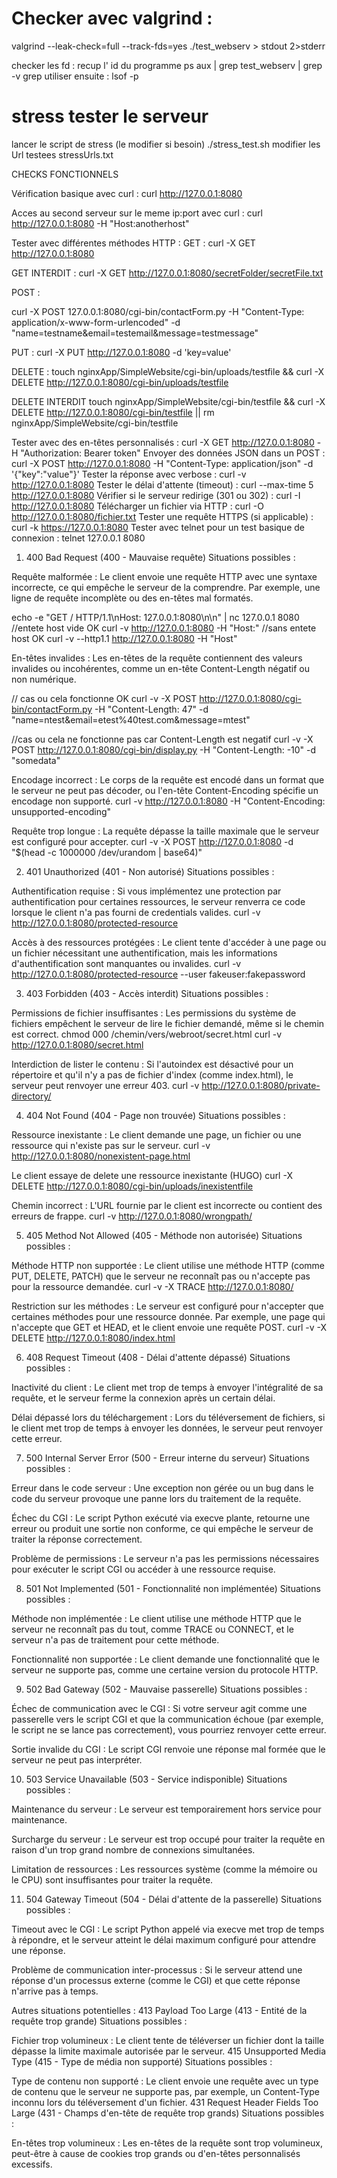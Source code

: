 # Checker avec valgrind : 
valgrind --leak-check=full --track-fds=yes ./test_webserv > stdout 2>stderr

checker les fd : 
recup l' id du programme
    ps aux | grep test_webserv | grep -v grep
utiliser ensuite :
    lsof -p <PID>

# stress tester le serveur
lancer le script de stress (le modifier si besoin) 
    ./stress_test.sh
modifier les Url testees
    stressUrls.txt


CHECKS FONCTIONNELS 

Vérification basique avec curl :
curl http://127.0.0.1:8080

Acces au second serveur sur le meme ip:port avec curl :
curl http://127.0.0.1:8080 -H "Host:anotherhost"

Tester avec différentes méthodes HTTP :
GET :
curl -X GET http://127.0.0.1:8080

GET INTERDIT : 
curl -X GET http://127.0.0.1:8080/secretFolder/secretFile.txt

POST :

curl -X POST 127.0.0.1:8080/cgi-bin/contactForm.py -H "Content-Type: application/x-www-form-urlencoded" -d "name=testname&email=testemail&message=testmessage"

PUT :
curl -X PUT http://127.0.0.1:8080 -d 'key=value'

DELETE :
touch nginxApp/SimpleWebsite/cgi-bin/uploads/testfile && curl -X DELETE http://127.0.0.1:8080/cgi-bin/uploads/testfile

DELETE INTERDIT
touch nginxApp/SimpleWebsite/cgi-bin/testfile && curl -X DELETE http://127.0.0.1:8080/cgi-bin/testfile || rm nginxApp/SimpleWebsite/cgi-bin/testfile

Tester avec des en-têtes personnalisés :
curl -X GET http://127.0.0.1:8080 -H "Authorization: Bearer token"
Envoyer des données JSON dans un POST :
curl -X POST http://127.0.0.1:8080 -H "Content-Type: application/json" -d '{"key":"value"}'
Tester la réponse avec verbose :
curl -v http://127.0.0.1:8080
Tester le délai d'attente (timeout) :
curl --max-time 5 http://127.0.0.1:8080
Vérifier si le serveur redirige (301 ou 302) :
curl -I http://127.0.0.1:8080
Télécharger un fichier via HTTP :
curl -O http://127.0.0.1:8080/fichier.txt
Tester une requête HTTPS (si applicable) :
curl -k https://127.0.0.1:8080
Tester avec telnet pour un test basique de connexion :
telnet 127.0.0.1 8080







1. 400 Bad Request (400 - Mauvaise requête)
Situations possibles :

Requête malformée : Le client envoie une requête HTTP avec une syntaxe incorrecte, ce qui empêche le serveur de la comprendre. Par exemple, une ligne de requête incomplète ou des en-têtes mal formatés.

echo -e "GET / HTTP/1.1\nHost: 127.0.0.1:8080\n\n" | nc 127.0.0.1 8080
//entete host vide OK
curl -v http://127.0.0.1:8080 -H "Host:"
//sans entete host OK
curl -v --http1.1 http://127.0.0.1:8080 -H "Host"


En-têtes invalides : Les en-têtes de la requête contiennent des valeurs invalides ou incohérentes, comme un en-tête Content-Length négatif ou non numérique.

// cas ou cela fonctionne OK
curl -v -X POST http://127.0.0.1:8080/cgi-bin/contactForm.py -H "Content-Length: 47" -d "name=ntest&email=etest%40test.com&message=mtest"

//cas ou cela ne fonctionne pas car Content-Length est negatif
curl -v -X POST http://127.0.0.1:8080/cgi-bin/display.py -H "Content-Length: -10" -d "somedata"

Encodage incorrect : Le corps de la requête est encodé dans un format que le serveur ne peut pas décoder, ou l'en-tête Content-Encoding spécifie un encodage non supporté.
curl -v http://127.0.0.1:8080 -H "Content-Encoding: unsupported-encoding"

Requête trop longue : La requête dépasse la taille maximale que le serveur est configuré pour accepter.
curl -v -X POST http://127.0.0.1:8080 -d "$(head -c 1000000 /dev/urandom | base64)"

2. 401 Unauthorized (401 - Non autorisé)
Situations possibles :

Authentification requise : Si vous implémentez une protection par authentification pour certaines ressources, le serveur renverra ce code lorsque le client n'a pas fourni de credentials valides.
curl -v http://127.0.0.1:8080/protected-resource

Accès à des ressources protégées : Le client tente d'accéder à une page ou un fichier nécessitant une authentification, mais les informations d'authentification sont manquantes ou invalides.
curl -v http://127.0.0.1:8080/protected-resource --user fakeuser:fakepassword

3. 403 Forbidden (403 - Accès interdit)
Situations possibles :

Permissions de fichier insuffisantes : Les permissions du système de fichiers empêchent le serveur de lire le fichier demandé, même si le chemin est correct.
chmod 000 /chemin/vers/webroot/secret.html
curl -v http://127.0.0.1:8080/secret.html

Interdiction de lister le contenu : Si l'autoindex est désactivé pour un répertoire et qu'il n'y a pas de fichier d'index (comme index.html), le serveur peut renvoyer une erreur 403.
curl -v http://127.0.0.1:8080/private-directory/

4. 404 Not Found (404 - Page non trouvée)
Situations possibles :

Ressource inexistante : Le client demande une page, un fichier ou une ressource qui n'existe pas sur le serveur.
curl -v http://127.0.0.1:8080/nonexistent-page.html

Le client essaye de delete une ressource inexistante (HUGO)
curl -X DELETE http://127.0.0.1:8080/cgi-bin/uploads/inexistentfile

Chemin incorrect : L'URL fournie par le client est incorrecte ou contient des erreurs de frappe.
curl -v http://127.0.0.1:8080/wrongpath/

5. 405 Method Not Allowed (405 - Méthode non autorisée)
Situations possibles :

Méthode HTTP non supportée : Le client utilise une méthode HTTP (comme PUT, DELETE, PATCH) que le serveur ne reconnaît pas ou n'accepte pas pour la ressource demandée.
curl -v -X TRACE http://127.0.0.1:8080/

Restriction sur les méthodes : Le serveur est configuré pour n'accepter que certaines méthodes pour une ressource donnée. Par exemple, une page qui n'accepte que GET et HEAD, et le client envoie une requête POST.
curl -v -X DELETE http://127.0.0.1:8080/index.html

6. 408 Request Timeout (408 - Délai d'attente dépassé)
Situations possibles :

Inactivité du client : Le client met trop de temps à envoyer l'intégralité de sa requête, et le serveur ferme la connexion après un certain délai.

Délai dépassé lors du téléchargement : Lors du téléversement de fichiers, si le client met trop de temps à envoyer les données, le serveur peut renvoyer cette erreur.

7. 500 Internal Server Error (500 - Erreur interne du serveur)
Situations possibles :

Erreur dans le code serveur : Une exception non gérée ou un bug dans le code du serveur provoque une panne lors du traitement de la requête.

Échec du CGI : Le script Python exécuté via execve plante, retourne une erreur ou produit une sortie non conforme, ce qui empêche le serveur de traiter la réponse correctement.

Problème de permissions : Le serveur n'a pas les permissions nécessaires pour exécuter le script CGI ou accéder à une ressource requise.

8. 501 Not Implemented (501 - Fonctionnalité non implémentée)
Situations possibles :

Méthode non implémentée : Le client utilise une méthode HTTP que le serveur ne reconnaît pas du tout, comme TRACE ou CONNECT, et le serveur n'a pas de traitement pour cette méthode.

Fonctionnalité non supportée : Le client demande une fonctionnalité que le serveur ne supporte pas, comme une certaine version du protocole HTTP.

9. 502 Bad Gateway (502 - Mauvaise passerelle)
Situations possibles :

Échec de communication avec le CGI : Si votre serveur agit comme une passerelle vers le script CGI et que la communication échoue (par exemple, le script ne se lance pas correctement), vous pourriez renvoyer cette erreur.

Sortie invalide du CGI : Le script CGI renvoie une réponse mal formée que le serveur ne peut pas interpréter.

10. 503 Service Unavailable (503 - Service indisponible)
Situations possibles :

Maintenance du serveur : Le serveur est temporairement hors service pour maintenance.

Surcharge du serveur : Le serveur est trop occupé pour traiter la requête en raison d'un trop grand nombre de connexions simultanées.

Limitation de ressources : Les ressources système (comme la mémoire ou le CPU) sont insuffisantes pour traiter la requête.

11. 504 Gateway Timeout (504 - Délai d'attente de la passerelle)
Situations possibles :

Timeout avec le CGI : Le script Python appelé via execve met trop de temps à répondre, et le serveur atteint le délai maximum configuré pour attendre une réponse.

Problème de communication inter-processus : Si le serveur attend une réponse d'un processus externe (comme le CGI) et que cette réponse n'arrive pas à temps.

Autres situations potentielles :
413 Payload Too Large (413 - Entité de la requête trop grande)
Situations possibles :

Fichier trop volumineux : Le client tente de téléverser un fichier dont la taille dépasse la limite maximale autorisée par le serveur.
415 Unsupported Media Type (415 - Type de média non supporté)
Situations possibles :

Type de contenu non supporté : Le client envoie une requête avec un type de contenu que le serveur ne supporte pas, par exemple, un Content-Type inconnu lors du téléversement d'un fichier.
431 Request Header Fields Too Large (431 - Champs d'en-tête de requête trop grands)
Situations possibles :

En-têtes trop volumineux : Les en-têtes de la requête sont trop volumineux, peut-être à cause de cookies trop grands ou d'en-têtes personnalisés excessifs.

